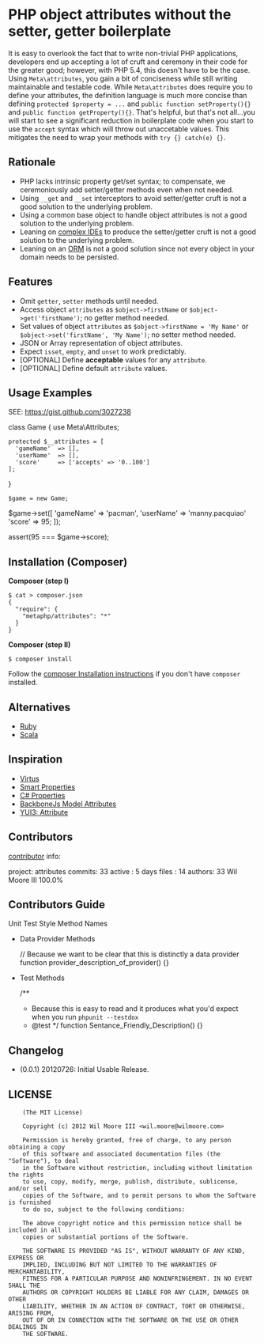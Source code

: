 PHP object attributes without the setter, getter boilerplate
============================================================

It is easy to overlook the fact that to write non-trivial PHP applications, developers end up accepting a lot of cruft and ceremony in their code for the greater good; however, with PHP 5.4, this doesn't have to be the case. Using `Meta\attributes`, you gain a bit of conciseness while still writing maintainable and testable code. While `Meta\attributes` does require you to define your attributes, the definition language is much more concise than defining `protected $property = ...` and `public function setProperty(){}` and `public function getProperty(){}`. That's helpful, but that's not all...you will start to see a significant reduction in boilerplate code when you start to use the `accept` syntax which will throw out unaccetable values. This mitigates the need to wrap your methods with `try {} catch(e) {}`.


Rationale
------------------------------

-   PHP lacks intrinsic property get/set syntax; to compensate, we ceremoniously add setter/getter methods even when not needed.
- 	Using `__get` and `__set` interceptors to avoid setter/getter cruft is not a good solution to the underlying problem.
- 	Using a common base object to handle object attributes is not a good solution to the underlying problem.
-   Leaning on [complex IDEs](http://goo.gl/tUh9j) to produce the setter/getter cruft is not a good solution to the underlying problem.
- 	Leaning on an [ORM](http://www.doctrine-project.org/blog/a-doctrine-orm-odm-base-class.html#last-words) is not a good solution since not every object in your domain needs to be persisted.


Features
------------------------------

-   Omit `getter`, `setter` methods until needed.
-   Access object `attributes` as `$object->firstName` or `$object->get('firstName')`; no getter method needed.
-   Set values of object `attributes` as `$object->firstName = 'My Name'` or `$object->set('firstName', 'My Name')`; no setter method needed.
- 	JSON or Array representation of object attributes.
- 	Expect `isset`, `empty`, and `unset` to work predictably.
- 	[OPTIONAL] Define **acceptable** values for any `attribute`.
- 	[OPTIONAL] Define default `attribute` values.


Usage Examples
------------------------------

SEE: https://gist.github.com/3027238

  class Game {
    use Meta\Attributes;

    protected $__attributes = [
      'gameName'  => [],
      'userName'  => [],
      'score'     => ['accepts' => '0..100']
    ];
  }

	$game = new Game;
  $game->set([
    'gameName' => 'pacman',
    'userName' => 'manny.pacquiao'
    'score'    => 95;
  ]);

  assert(95 === $game->score);


Installation (Composer)
------------------------------

**Composer (step I)**

	$ cat > composer.json
    {
      "require": {
        "metaphp/attributes": "*"
      }
    }

**Composer (step II)**

	$ composer install


Follow the [composer Installation instructions](http://getcomposer.org/doc/00-intro.md#installation) if you don't have `composer` installed.


Alternatives
------------------------------

-   [Ruby](http://ruby-lang.org/)
-   [Scala](http://scala-lang.org/)


Inspiration
------------------------------

-   [Virtus](https://github.com/solnic/virtus)
-   [Smart Properties](https://github.com/t6d/smart_properties)
-   [C# Properties](http://msdn.microsoft.com/en-us/library/x9fsa0sw)
-   [BackboneJs Model Attributes](http://backbonejs.org/#Model-attributes)
-   [YUI3: Attribute](http://yuilibrary.com/yui/docs/attribute/index.html)


Contributors
------------------------------

[contributor](https://github.com/metaphp/attributes/contributors) info:

   project: attributes
   commits: 33
   active : 5 days
   files  : 14
   authors: 
      33	Wil Moore III           100.0%


Contributors Guide
------------------------------

Unit Test Style Method Names

-   Data Provider Methods

    // Because we want to be clear that this is distinctly a data provider
    function provider_description_of_provider() {}

-   Test Methods

    /**
     * Because this is easy to read and it produces what you'd expect when you run `phpunit --testdox`
     * @test
     */
    function Sentance_Friendly_Description() {}


Changelog
------------------------------

-   (0.0.1) 20120726: Initial Usable Release.


LICENSE
------------------------------

		(The MIT License)

		Copyright (c) 2012 Wil Moore III <wil.moore@wilmoore.com>

		Permission is hereby granted, free of charge, to any person obtaining a copy
		of this software and associated documentation files (the "Software"), to deal
		in the Software without restriction, including without limitation the rights
		to use, copy, modify, merge, publish, distribute, sublicense, and/or sell
		copies of the Software, and to permit persons to whom the Software is furnished
		to do so, subject to the following conditions:

		The above copyright notice and this permission notice shall be included in all
		copies or substantial portions of the Software.

		THE SOFTWARE IS PROVIDED "AS IS", WITHOUT WARRANTY OF ANY KIND, EXPRESS OR
		IMPLIED, INCLUDING BUT NOT LIMITED TO THE WARRANTIES OF MERCHANTABILITY,
		FITNESS FOR A PARTICULAR PURPOSE AND NONINFRINGEMENT. IN NO EVENT SHALL THE
		AUTHORS OR COPYRIGHT HOLDERS BE LIABLE FOR ANY CLAIM, DAMAGES OR OTHER
		LIABILITY, WHETHER IN AN ACTION OF CONTRACT, TORT OR OTHERWISE, ARISING FROM,
		OUT OF OR IN CONNECTION WITH THE SOFTWARE OR THE USE OR OTHER DEALINGS IN
		THE SOFTWARE.

